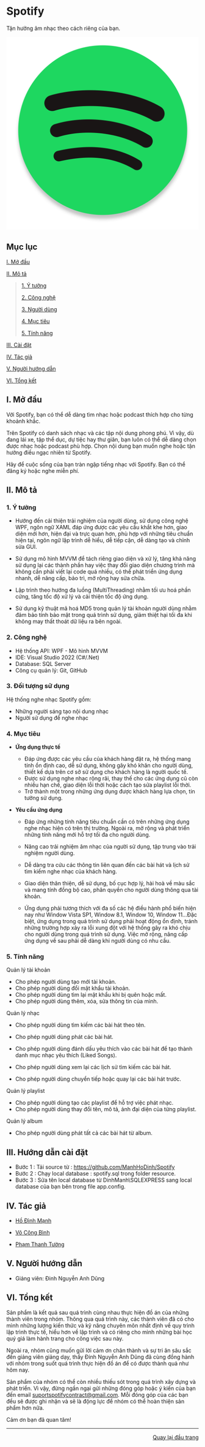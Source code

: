 <div id="Top"></div>

# Spotify
Tận hưởng âm nhạc theo cách riêng của bạn.

<!-- LOGO CINEMA -->
![Logo Spotify](./Resource/Images/Spotify.png)

## Mục lục

 [I. Mở đầu](#Modau)

 [II. Mô tả](#Mota)

> [1. Ý tưởng](#Ytuong)
>
> [2. Công nghệ](#Congnghe)
>
> [3. Người dùng](#Doituongsudung)
>
> [4. Mục tiêu](#Muctieu)
>
> [5. Tính năng](#Tinhnang)


[III. Cài đặt](#CaiDat)

[IV. Tác giả](#Tacgia)

[V. Người hướng dẫn](#Nguoihuongdan)

[VI. Tổng kết](#Tongket)


<!-- MỞ ĐẦU -->
<div id="Modau"></div>

## I. Mở đầu
Với Spotify, bạn có thể dễ dàng tìm nhạc hoặc podcast thích hợp cho từng khoảnh khắc.

Trên Spotify có danh sách nhạc và các tập nội dung phong phú. Vì vậy, dù đang lái xe, tập thể dục, dự tiệc hay thư giãn, bạn luôn có thể dễ dàng chọn được nhạc hoặc podcast phù hợp. Chọn nội dung bạn muốn nghe hoặc tận hưởng điều ngạc nhiên từ Spotify.

Hãy để cuộc sống của bạn tràn ngập tiếng nhạc với Spotify. Bạn có thể đăng ký hoặc nghe miễn phí.

<!-- MÔ TẢ -->
<div id="Mota"></div>

## II. Mô tả

<!-- Ý TƯỞNG -->
<div id="Ytuong"></div>

### 1. Ý tưởng
* Hướng đến cải thiện trải nghiệm của người dùng, sử dụng công nghệ WPF, ngôn ngữ XAML đáp ứng được các yêu cầu khắt khe hơn, giao diện mới hơn, hiện đại và trực quan hơn, phù hợp với những tiêu chuẩn hiện tại, ngôn ngữ lập trình dễ hiểu, dễ tiếp cận, dễ dàng tạo và chỉnh sửa GUI.

* Sử dụng mô hình MVVM để tách riêng giao diện và xử lý, tăng khả năng sử dụng lại các thành phần hay việc thay đổi giao diện chương trình mà không cần phải viết lại code quá nhiều, có thể phát triển ứng dụng nhanh, dễ nâng cấp, bảo trì, mở rộng hay sửa chữa.

* Lập trình theo hướng đa luồng (MultiThreading) nhằm tối ưu hoá phần cứng, tăng tốc độ xử lý và cải thiện tốc độ ứng dụng.

* Sử dụng kỹ thuật mã hoá MD5 trong quản lý tài khoản người dùng nhằm đảm bảo tính bảo mật trong quá trình sử dụng, giảm thiệt hại tối đa khi không may thất thoát dữ liệu ra bên ngoài.


<div id="Congnghe"></div>

### 2. Công nghệ
* Hệ thống API: WPF - Mô hình MVVM
* IDE: Visual Studio 2022 (C#/.Net)
* Database: SQL Server
* Công cụ quản lý: Git, GitHub


<div id="Doituongsudung"></div>

### 3. Đối tượng sử dụng
Hệ thống nghe nhạc Spotify gồm:
* Những người sáng tạo nội dung nhạc
* Người sử dụng để nghe nhạc


<div id="Muctieu"></div>

### 4. Mục tiêu

 * <strong>Ứng dụng thực tế</strong>
 
    * Đáp ứng được các yêu cầu của khách hàng đặt ra, hệ thống mang tính ổn định cao, dễ sử dụng, không gây khó khăn cho người dùng, thiết kế dựa trên cơ sở sử dụng cho khách hàng là người quốc tế.
    * Được sử dụng nghe nhạc rộng rãi, thay thế cho các ứng dụng cũ còn nhiều hạn chế, giao diện lỗi thời hoặc cách tạo sửa playlist lỗi thời.
    * Trở thành một trong những ứng dụng được khách hàng lựa chọn, tin tưởng sử dụng.


 * <strong>Yêu cầu ứng dụng</strong>
 
    * Đáp ứng những tính năng tiêu chuẩn cần có trên những ứng dụng nghe nhạc hiện có trên thị trường. Ngoài ra, mở rộng và phát triển những tính năng mới hỗ trợ tối đa cho người dùng.
    
    * Nâng cao trải nghiệm âm nhạc của người sử dụng, tập trung vào trải nghiệm người dùng.
    
    * Dễ dàng tra cứu các thông tin liên quan đến các bài hát và lịch sử tìm kiếm nghe nhạc của khách hàng.
    
    * Giao diện thân thiện, dễ sử dụng, bố cục hợp lý, hài hoà về màu sắc và mang tính đồng bộ cao, phân quyền cho người dùng thông qua tài khoản.
    
    * Ứng dụng phải tương thích với đa số các hệ điều hành phổ biến hiện nay như Window Vista SP1, Window 8.1, Window 10, Window 11...Đặc biệt, ứng dụng  trong quá trình sử dụng phải hoạt động ổn định, tránh những trường hợp xảy ra lỗi xung đột với hệ thống gây ra khó chịu cho người dùng trong quá trình sử dụng. Việc mở rộng, nâng cấp ứng dụng về sau phải dễ dàng khi người dùng có nhu cầu.


<div id="Tinhnang"></div>

### 5. Tính năng

Quản lý tài khoản
 * Cho phép người dùng tạo mới tài khoản.
 * Cho phép người dùng đổi mật khẩu tài khoản.
 * Cho phép người dùng tìm lại mật khẩu khi bị quên hoặc mất.
* Cho phép người dùng thêm, xóa, sửa thông tin của mình.

Quản lý nhạc
* Cho phép người dùng tìm kiếm các bài hát theo tên.
* Cho phép người dùng phát các bài hát.

* Cho phép người dùng đánh dấu yêu thích vào các bài hát để tạo thành danh mục nhạc yêu thích (Liked Songs).
* Cho phép người dùng xem lại các lịch sử tìm kiếm các bài hát.
* Cho phép người dùng chuyển tiếp hoặc quay lại các bài hát trước.

Quản lý playlist 
* Cho phép người dùng tạo các playlist để hỗ trợ việc phát nhạc.
* Cho phép người dùng thay đổi tên, mô tả, ảnh đại diện của từng playlist.

Quản lý album
* Cho phép người dùng phát tất cả các bài hát từ album.

<div id="CaiDat"></div>

## III. Hướng dẫn cài đặt
* Bước 1 : Tải source từ : https://github.com/ManhHoDinh/Spotify
* Bước 2 : Chạy local database : spotify.sql trong folder resource.
* Bước 3 : Sửa tên local database từ DinhManh\SQLEXPRESS sang local database của bạn bên trong file app.config.

<div id="Tacgia"></div>

## IV. Tác giả

* [Hồ Đình Mạnh](https://github.com/ManhHoDinh)

* [Võ Công Bình](https://github.com/vocongbinh)

* [Phạm Thanh Tường](https://github.com/TuongPhamCT)


<!-- NGƯỜI HƯỚNG DẪN -->
<div id="Nguoihuongdan"></div>

## V. Người hướng dẫn
* Giảng viên: Đinh Nguyễn Anh Dũng



<!-- TỔNG KẾT -->
<div id="Tongket"></div>

## VI. Tổng kết
Sản phẩm là kết quả sau quá trình cùng nhau thực hiện đồ án của những thành viên trong nhóm. Thông qua quá trình này, các thành viên đã có cho mình những lượng kiến thức và kỹ năng chuyên môn nhất định về quy trình lập trình thực tế, hiểu hơn về lập trình và có riêng cho mình những bài học quý giá làm hành trang cho công việc sau này.

Ngoài ra, nhóm cũng muốn gửi lời cảm ơn chân thành và sự tri ân sâu sắc đến giảng viên giảng dạy, thầy Đinh Nguyễn Anh Dũng đã cùng đồng hành với nhóm trong suốt quá trình thực hiện đồ án để có được thành quả như hôm nay.

Sản phẩm của nhóm có thể còn nhiều thiếu sót trong quá trình xây dựng và phát triển. Vì vậy, đừng ngần ngại gửi những đóng góp hoặc ý kiến của bạn đến email suportspotifycontract@gmail.com. Mỗi đóng góp của các bạn đều sẽ được ghi nhận và sẽ là động lực để nhóm có thể hoàn thiện sản phẩm hơn nữa.

Cảm ơn bạn đã quan tâm!

---

<p align="right"><a href="#Top">Quay lại đầu trang</a></p>
